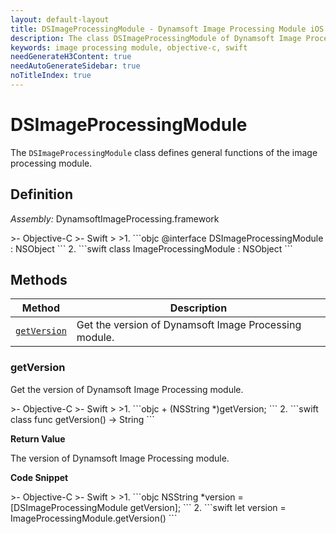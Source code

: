```yaml
---
layout: default-layout
title: DSImageProcessingModule - Dynamsoft Image Processing Module iOS Edition API Reference
description: The class DSImageProcessingModule of Dynamsoft Image Processing Module represents general functions of the image processing module.
keywords: image processing module, objective-c, swift
needGenerateH3Content: true
needAutoGenerateSidebar: true
noTitleIndex: true
---
```


# DSImageProcessingModule

The `DSImageProcessingModule` class defines general functions of the image processing module.

## Definition

*Assembly:* DynamsoftImageProcessing.framework

<div class="sample-code-prefix"></div>
>- Objective-C
>- Swift
>
>1. 
```objc
@interface DSImageProcessingModule : NSObject
```
2. 
```swift
class ImageProcessingModule : NSObject
```

## Methods

| Method | Description |
| ------ | ----------- |
| [`getVersion`](#getversion) | Get the version of Dynamsoft Image Processing module. |

### getVersion

Get the version of Dynamsoft Image Processing module.

<div class="sample-code-prefix"></div>
>- Objective-C
>- Swift
>
>1. 
```objc
+ (NSString *)getVersion;
```
2. 
```swift
class func getVersion() -> String
```

**Return Value**

The version of Dynamsoft Image Processing module.

**Code Snippet**

<div class="sample-code-prefix"></div>
>- Objective-C
>- Swift
>
>1. 
```objc
NSString *version = [DSImageProcessingModule getVersion];
```
2. 
```swift
let version = ImageProcessingModule.getVersion()
```
